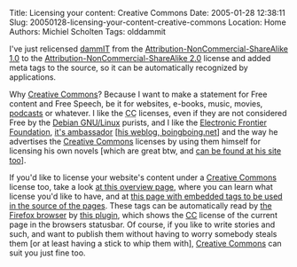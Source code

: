 Title: Licensing your content: Creative Commons
Date: 2005-01-28 12:38:11
Slug: 20050128-licensing-your-content-creative-commons
Location: Home
Authors: Michiel Scholten
Tags: olddammit

<p>I've just relicensed <a href="/~mbscholt/">dammIT</a> from the <a href="http://creativecommons.org/licenses/by-nc-sa/1.0/">Attribution-NonCommercial-ShareAlike 1.0</a> to the <a href="http://creativecommons.org/licenses/by-nc-sa/2.0/">Attribution-NonCommercial-ShareAlike 2.0</a> license and added meta tags to the source, so it can be automatically recognized by applications.</p>

<p>Why <a href="http://creativecommons.org/">Creative Commons</a>? Because I want to make a statement for Free content and Free Speech, be it for websites, e-books, music, movies, <a href="http://en.wikipedia.org/wiki/Podcast">podcasts</a> or whatever. I like the <acronym title="Creative Commons">CC</acronym> licenses, even if they are not considered Free by the <a href="http://www.debian.org/">Debian GNU/Linux</a> purists, and I like the <a href="http://www.eff.org/">Electronic Frontier Foundation</a>, <a href="http://www.craphound.com/">it's ambassador</a> [<a href="http://www.boingboing.net">his weblog, boingboing.net</a>] and the way he advertises the <a href="http://creativecommons.org/">Creative Commons</a> licenses by using them himself for licensing his own novels [which are great btw, and <a href="http://www.craphound.com/">can be found at his site too</a>].</p>

<p>If you'd like to license your website's content under a <a href="http://creativecommons.org/">Creative Commons</a> license too, take a look <a href="http://creativecommons.org/text/publish-website">at this overview page</a>, where you can learn what license you'd like to have, and at <a href="http://creativecommons.org/technology/licenseoutput">this page with embedded tags to be used in the source of the pages</a>. These tags can be automatically read by <a href="http://www.mozilla.org/products/firefox">the Firefox browser</a> by <a href="https://addons.update.mozilla.org/extensions/moreinfo.php?application=firefox&amp;id=363">this plugin</a>, which shows the <a href="http://creativecommons.org/">CC</a> license of the current page in the browsers statusbar. Of course, if you like to write stories and such, and want to publish them without having to worry somebody steals them [or at least having a stick to whip them with], <a href="http://creativecommons.org/">Creative Commons</a> can suit you just fine too.</p>